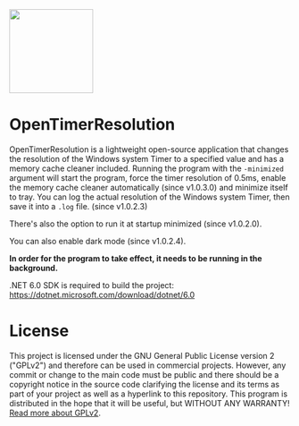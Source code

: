 <img src="https://github.com/TorniX0/OpenTimerResolution/raw/main/src/program.ico" width="150" height="150">

# OpenTimerResolution
OpenTimerResolution is a lightweight open-source application that changes the resolution of the Windows system Timer to a specified value and has a memory cache cleaner included. Running the program with the `-minimized` argument will start the program, force the timer resolution of 0.5ms, enable the memory cache cleaner automatically (since v1.0.3.0) and minimize itself to tray. You can log the actual resolution of the Windows system Timer, then save it into a `.log` file. (since v1.0.2.3)

There's also the option to run it at startup minimized (since v1.0.2.0). 

You can also enable dark mode (since v1.0.2.4).


 
**In order for the program to take effect, it needs to be running in the background.** 

.NET 6.0 SDK is required to build the project: https://dotnet.microsoft.com/download/dotnet/6.0

# License

This project is licensed under the GNU General Public License version 2 ("GPLv2") and therefore can be used in commercial projects. However, any commit or change to the main code must be public and there should be a copyright notice in the source code clarifying the license and its terms as part of your project as well as a hyperlink to this repository. This program is distributed in the hope that it will be useful, but WITHOUT ANY WARRANTY! [Read more about GPLv2](https://www.gnu.org/licenses/old-licenses/gpl-2.0.en.html).
